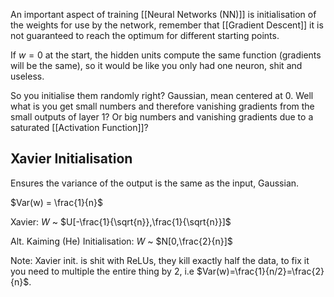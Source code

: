 An important aspect of training [[Neural Networks (NN)]] is initialisation of the weights for use by the network, remember that [[Gradient Descent]] it is not guaranteed to reach the optimum for different starting points.

If $w=0$ at the start, the hidden units compute the same function (gradients will be the same), so it would be like you only had one neuron, shit and useless.

So you initialise them randomly right? Gaussian, mean centered at 0. Well what is you get small numbers and therefore vanishing gradients from the small outputs of layer 1? Or big numbers and vanishing gradients due to a saturated [[Activation Function]]?

## Xavier Initialisation

Ensures the variance of the output is the same as the input, Gaussian.

$Var(w) = \frac{1}{n}$

Xavier: $W$ ~ $U[-\frac{1}{\sqrt{n}},\frac{1}{\sqrt{n}}]$ 

Alt. Kaiming (He) Initialisation: $W$ ~  $N[0,\frac{2}{n}]$ 

Note: Xavier init. is shit with ReLUs, they kill exactly half the data, to fix it you need to multiple the entire thing by 2, i.e $Var(w)=\frac{1}{n/2}=\frac{2}{n}$.




